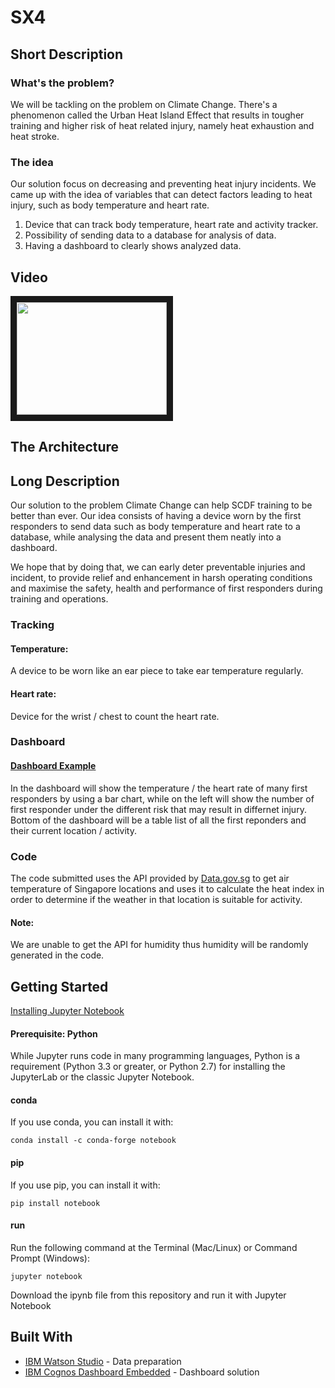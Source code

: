 # SX4

## Short Description
### What's the problem?
We will be tackling on the problem on Climate Change. There's a phenomenon called the Urban Heat Island Effect that results in tougher training and higher risk of heat related injury, namely heat exhaustion and heat stroke.

### The idea
Our solution focus on decreasing and preventing heat injury incidents. We came up with the idea of variables that can detect factors leading to heat injury, such as body temperature and heart rate.

1. Device that can track body temperature, heart rate and activity tracker.
2. Possibility of sending data to a database for analysis of data.
3. Having a dashboard to clearly shows analyzed data.

## Video
<a href="https://www.youtube.com/watch?v=-OnpFI7G4Ak&feature=youtu.be" target="_blank"><img src="https://lh3.googleusercontent.com/proxy/41fVbpwuov0rvZXeAv3FKqVRqYXdDql-ZrtGt7m4a6srQXOJz6-i9qNUGfOcIEtPqdTEsw8j6IIvHe96l1xyAEjzMhL8K2KjiIobmsVyhFAmL14u-PObfSWbLaxn1eU9C-rqXVZ8slqeEmYZlMc0uG9WuUZP-px9T133n_68J1ypsxEbJImFrgwzT72EwPyHuILfv70OK16RasPR" width="240" height="180" border="10" /></a>

## The Architecture


## Long Description
Our solution to the problem Climate Change can help SCDF training to be better than ever. Our idea consists of having a device worn by the first responders to send data such as body temperature and heart rate to a database, while analysing the data and present them neatly into a dashboard.

We hope that by doing that, we can early deter preventable injuries and incident, to provide relief and enhancement in harsh operating conditions and maximise the safety, health and performance of first responders during training and operations.

### Tracking
#### Temperature:
A device to be worn like an ear piece to take ear temperature regularly.
#### Heart rate:
Device for the wrist / chest to count the heart rate.

### Dashboard
#### [Dashboard Example](https://dataplatform.cloud.ibm.com/dashboards/ef63fafe-f903-4d14-9d81-17e81c929840/view/5b17ab3c31970bc355d4eee40790255779362708b0bbd20a878d7b495b337197a86a1a99c8791f528c155437f4b91b51c8)
In the dashboard will show the temperature / the heart rate of many first responders by using a bar chart, while on the left will show the number of first responder under the different risk that may result in differnet injury.
Bottom of the dashboard will be a table list of all the first reponders and their current location / activity.

### Code
The code submitted uses the API provided by [Data.gov.sg](https://data.gov.sg/) to get air temperature of Singapore locations and uses it to calculate the heat index in order to determine if the weather in that location is suitable for activity.
#### Note: 
We are unable to get the API for humidity thus humidity will be randomly generated in the code.

## Getting Started
[Installing Jupyter Notebook](https://jupyter.org/install)

#### Prerequisite: Python
While Jupyter runs code in many programming languages, Python is a requirement (Python 3.3 or greater, or Python 2.7) for installing the JupyterLab or the classic Jupyter Notebook.
#### conda
If you use conda, you can install it with:
```
conda install -c conda-forge notebook
```
#### pip
If you use pip, you can install it with:
```
pip install notebook
```
#### run
Run the following command at the Terminal (Mac/Linux) or Command Prompt (Windows):
```
jupyter notebook
```
Download the ipynb file from this repository and run it with Jupyter Notebook

## Built With
* [IBM Watson Studio](https://cloud.ibm.com/catalog/services/watson-studio) - Data preparation
* [IBM Cognos Dashboard Embedded](https://console.bluemix.net/catalog/services/ibm-cognos-dashboard-embedded?cm_mc_uid=72340057091015874639499&cm_mc_sid_50200000=13853551592124695862&_ga=2.125891533.1351422093.1591961396-1070825662.1587463949) - Dashboard solution
